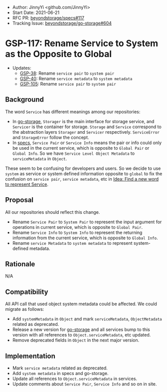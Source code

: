 - Author: JinnyYi <github.com/JinnyYi>
- Start Date: 2021-06-21
- RFC PR: [beyondstorage/specs#117](https://github.com/rgglez/specs/issues/117)
- Tracking Issue: [beyondstorage/go-storage#604](https://github.com/rgglez/go-storage/issues/604)

# GSP-117: Rename Service to System as the Opposite to Global

- Updates:
    - [GSP-38](./38-service-pair-naming-style.md): Rename `service pair` to `system pair`
    - [GSP-40](./40-unify-object-metadata.md): Rename `service metadata` to `system metadata`
    - [GSP-105](./105-trim-service-pair-prefix.md): Rename `service pair` to `system pair`

## Background

The word `Service` has different meanings among our repositories:

- In [go-storage], `Storager` is the main interface for storage service, and `Servicer` is the container for storage. `Storage` and `Service` correspond to the abstraction layers `Storager` and `Servicer` respectively. `ServiceError` and `StorageError` follow the concept.
- In [specs], `Service Pair` or `Service Info` means the pair or info could only be used in the current service, which is opposite to `Global Pair` or `Global Info`. So we have `Service Level Object Metadata` to `serviceMetadata` in `Object`.

These seem to be confusing for developers and users. So we decide to use `system` as service or system defined information opposite to `global` to fix the confusion on `service pair`, `service metadata`, etc in [Idea: Find a new word to represent Service].

## Proposal

All our repositories should reflect this change.

- Rename `Service Pair` to `System Pair` to represent the input argument for operations in current service, which is opposite to `Global Pair`.
- Rename `Service Info` to `System Info` to represent the returning information from the current service, which is opposite to `Global Info`.
- Rename `service Metadata` to `system metadata` to represent system-defined metadata.

## Rationale

N/A

## Compatibility

All API call that used object system metadata could be affected. We could migrate as follows:

- Add `systemMetadata` in `Object` and mark `serviceMetadata`, `ObjectMetadata` related as deprecated.
- Release a new version for [go-storage] and all services bump to this version with all references to `Object.serviceMetadata`, etc updated.
- Remove deprecated fields in `Object` in the next major version.

## Implementation

- Mark `service metadata` related as deprecated.
- Add `system metadata` in specs and go-storage.
- Update all references to `Object.serviceMetadata` in services.
- Update comments about `Service Pair`, `Service Info` and so on in site.


[go-storage]: https://github.com/rgglez/go-storage
[specs]: https://github.com/rgglez/specs
[Idea: Find a new word to represent Service]: https://github.com/rgglez/specs/issues/114
